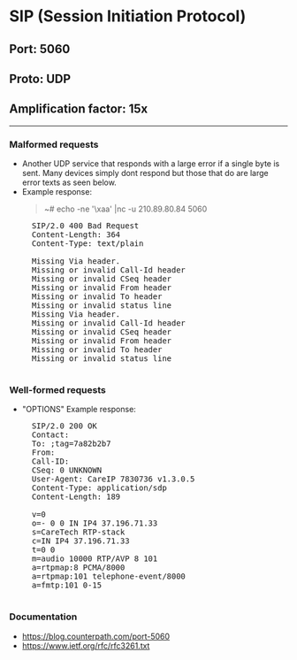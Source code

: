 # SIP (Session Initiation Protocol)
## Port: 5060
## Proto: UDP
## Amplification factor: 15x
---

### Malformed requests
* Another UDP service that responds with a large error if a single byte is sent. Many devices simply dont respond but those that do are large error texts as seen below.
* Example response: 
  >~# echo -ne '\xaa' |nc -u 210.89.80.84 5060
	<pre>
	SIP/2.0 400 Bad Request
	Content-Length: 364
	Content-Type: text/plain

	Missing Via header.
	Missing or invalid Call-Id header
	Missing or invalid CSeq header
	Missing or invalid From header
	Missing or invalid To header
	Missing or invalid status line
	Missing Via header.
	Missing or invalid Call-Id header
	Missing or invalid CSeq header
	Missing or invalid From header
	Missing or invalid To header
	Missing or invalid status line
	</pre>
### Well-formed requests
* "OPTIONS" Example response: 
	<pre>
	SIP/2.0 200 OK
	Contact: <sip:7830736@37.196.71.33:5060>
	To: <sip:>;tag=7a82b2b7
	From: <sip:>
	Call-ID: 
	CSeq: 0 UNKNOWN
	User-Agent: CareIP 7830736 v1.3.0.5
	Content-Type: application/sdp
	Content-Length: 189

	v=0
	o=- 0 0 IN IP4 37.196.71.33
	s=CareTech RTP-stack
	c=IN IP4 37.196.71.33
	t=0 0
	m=audio 10000 RTP/AVP 8 101
	a=rtpmap:8 PCMA/8000
	a=rtpmap:101 telephone-event/8000
	a=fmtp:101 0-15
	</pre>


### Documentation

* https://blog.counterpath.com/port-5060
* https://www.ietf.org/rfc/rfc3261.txt

